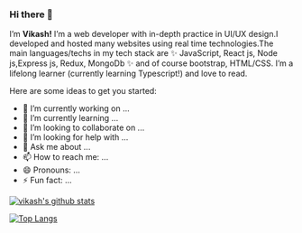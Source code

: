 ### Hi there 👋

I’m **Vikash!** I’m a web developer with in-depth practice in UI/UX design.I developed and hosted many websites using real time technologies.The main languages/techs in my tech stack are  ✨ JavaScript, React js, Node js,Express js, Redux, MongoDb  ✨ and of course bootstrap, HTML/CSS. I’m a lifelong learner (currently learning Typescript!) and love to read.




Here are some ideas to get you started:

- 🔭 I’m currently working on ...
- 🌱 I’m currently learning ...
- 👯 I’m looking to collaborate on ...
- 🤔 I’m looking for help with ...
- 💬 Ask me about ...
- 📫 How to reach me: ...
- 😄 Pronouns: ...
- ⚡ Fun fact: ...



[![vikash's github stats](https://github-readme-stats.vercel.app/api?username=gitsforvikki&count_private=true&show_icons=true&theme=radical&hide_rank=false)]([https://github.com/gitsforvikki/github-readme-stats](https://github.com/gitsforvikki))




[![Top Langs](https://github-readme-stats.vercel.app/api/top-langs/?username=gitsforvikki)]([https://github.com/gitsforvikki/github-readme-stats](https://github.com/gitsforvikki))

